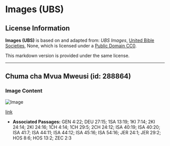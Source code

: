 # Images (UBS)

## License Information

**Images (UBS)** is based on and adapted from: _UBS Images_, [United Bible Societies](https://unitedbiblesocieties.org/), None, which is licensed under a [Public Domain CC0](https://creativecommons.org/public-domain/cc0/).

This markdown version is provided under the same license.



--------------------------------

## Chuma cha Mvua Mweusi (id: 288864)

### Image Content

![Image](https://cdn.aquifer.bible/aquifer-content/resources/Media/WEB-0034_anvil_blacksmith.jpg)

[link](https://cdn.aquifer.bible/aquifer-content/resources/Media/WEB-0034_anvil_blacksmith.jpg)

* **Associated Passages:** GEN 4:22; DEU 27:15; 1SA 13:19; 1KI 7:14; 2KI 24:14; 2KI 24:16; 1CH 4:14; 1CH 29:5; 2CH 24:12; ISA 40:19; ISA 40:20; ISA 41:7; ISA 44:11; ISA 44:12; ISA 45:16; ISA 54:16; JER 24:1; JER 29:2; HOS 8:6; HOS 13:2; ZEC 2:3

